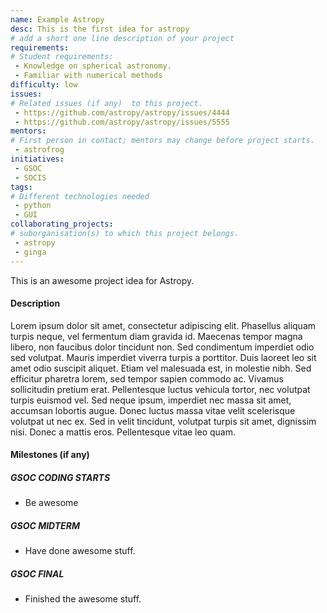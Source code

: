 ```yaml
---
name: Example Astropy
desc: This is the first idea for astropy
# add a short one line description of your project
requirements:
# Student requirements:
 - Knowledge on spherical astronomy.
 - Familiar with numerical methods
difficulty: low
issues:
# Related issues (if any)  to this project.
 - https://github.com/astropy/astropy/issues/4444
 - https://github.com/astropy/astropy/issues/5555
mentors:
# First person in contact; mentors may change before project starts.
 - astrofrog
initiatives:
 - GSOC
 - SOCIS
tags:
# Different technologies needed
 - python
 - GUI
collaborating_projects:
# suborganisation(s) to which this project belongs.
 - astropy
 - ginga
---
```

This is an awesome project idea for Astropy.

#### Description

Lorem ipsum dolor sit amet, consectetur adipiscing elit. Phasellus aliquam
turpis neque, vel fermentum diam gravida id. Maecenas tempor magna libero, non
faucibus dolor tincidunt non. Sed condimentum imperdiet odio sed volutpat.
Mauris imperdiet viverra turpis a porttitor. Duis laoreet leo sit amet odio
suscipit aliquet. Etiam vel malesuada est, in molestie nibh. Sed efficitur
pharetra lorem, sed tempor sapien commodo ac. Vivamus sollicitudin pretium erat.
Pellentesque luctus vehicula tortor, nec volutpat turpis euismod vel. Sed neque
ipsum, imperdiet nec massa sit amet, accumsan lobortis augue. Donec luctus massa
vitae velit scelerisque volutpat ut nec ex. Sed in velit tincidunt, volutpat
turpis sit amet, dignissim nisi. Donec a mattis eros. Pellentesque vitae leo
quam.

#### Milestones (if any)

##### GSOC CODING STARTS

* Be awesome

##### GSOC MIDTERM

* Have done awesome stuff.

##### GSOC FINAL

* Finished the awesome stuff.
